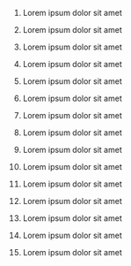 
1. Lorem ipsum dolor sit amet

2. Lorem ipsum dolor sit amet

3. Lorem ipsum dolor sit amet

4. Lorem ipsum dolor sit amet

5. Lorem ipsum dolor sit amet

6. Lorem ipsum dolor sit amet

7. Lorem ipsum dolor sit amet

8. Lorem ipsum dolor sit amet

9. Lorem ipsum dolor sit amet

10. Lorem ipsum dolor sit amet

11. Lorem ipsum dolor sit amet

12. Lorem ipsum dolor sit amet

13. Lorem ipsum dolor sit amet

14. Lorem ipsum dolor sit amet
 
15. Lorem ipsum dolor sit amet



